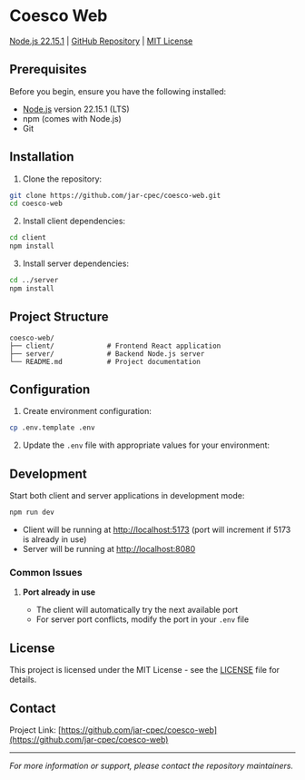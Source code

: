 # Coesco Web

[Node.js 22.15.1](https://nodejs.org/) | [GitHub Repository](https://github.com/jar-cpec/coesco-web) | [MIT License](LICENSE)

## Prerequisites

Before you begin, ensure you have the following installed:

- [Node.js](https://nodejs.org/en/download) version 22.15.1 (LTS)
- npm (comes with Node.js)
- Git

## Installation

1. Clone the repository:

```bash
git clone https://github.com/jar-cpec/coesco-web.git
cd coesco-web
```

2. Install client dependencies:

```bash
cd client
npm install
```

3. Install server dependencies:

```bash
cd ../server
npm install
```

## Project Structure

```
coesco-web/
├── client/             # Frontend React application
├── server/             # Backend Node.js server
└── README.md           # Project documentation
```

## Configuration

1. Create environment configuration:

```bash
cp .env.template .env
```

2. Update the `.env` file with appropriate values for your environment:

## Development

Start both client and server applications in development mode:

```bash
npm run dev
```

- Client will be running at [http://localhost:5173](http://localhost:5173) (port will increment if 5173 is already in use)
- Server will be running at [http://localhost:8080](http://localhost:8080)

### Common Issues

1. **Port already in use**

   - The client will automatically try the next available port
   - For server port conflicts, modify the port in your `.env` file

## License

This project is licensed under the MIT License - see the [LICENSE](LICENSE) file for details.

## Contact

Project Link: [https://github.com/jar-cpec/coesco-web](https://github.com/jar-cpec/coesco-web)

---

_For more information or support, please contact the repository maintainers._
